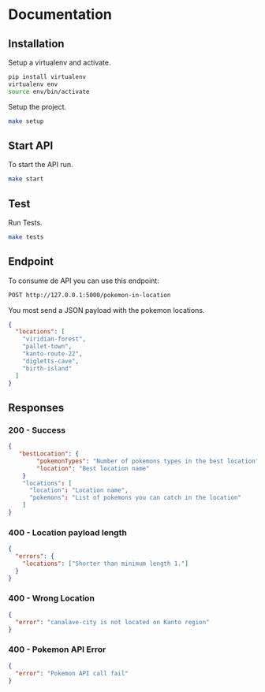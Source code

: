 # Documentation

## Installation

Setup a virtualenv and activate.

```sh
pip install virtualenv
virtualenv env
source env/bin/activate
```

Setup the project.

```sh
make setup
```

## Start API

To start the API run.

```sh
make start
```

## Test

Run Tests.

```sh
make tests
```

## Endpoint

To consume de API you can use this endpoint:

```sh
POST http://127.0.0.1:5000/pokemon-in-location
```

You most send a JSON payload with the pokemon locations.

```json
{
  "locations": [
    "viridian-forest",
    "pallet-town",
    "kanto-route-22",
    "digletts-cave",
    "birth-island"
  ]
}
```

## Responses

### 200 - Success

```json
{
   "bestLocation": {
        "pokemonTypes": "Number of pokemons types in the best location",
        "location": "Best location name"
    }
    "locations": [
      "location": "Location name",
      "pokemons": "List of pokemons you can catch in the location"
    ]
}
```

### 400 - Location payload length

```json
{
  "errors": {
    "locations": ["Shorter than minimum length 1."]
  }
}
```

### 400 - Wrong Location

```json
{
  "error": "canalave-city is not located on Kanto region"
}
```

### 400 - Pokemon API Error

```json
{
  "error": "Pokemon API call fail"
}
```
